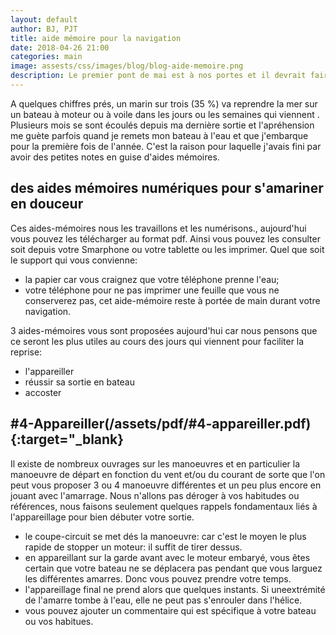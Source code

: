 ```yaml
---
layout: default
author: BJ, PJT
title: aide mémoire pour la navigation
date: 2018-04-26 21:00
categories: main
image: assests/css/images/blog/blog-aide-memoire.png
description: Le premier pont de mai est à nos portes et il devrait faire beau.  Dans quelques jours nous allons reprendre la mer après une longue période d'hibernation nautique.  Alors nous avons rédigé à cette intention quelques aides mémoires pour reprendre les bonnes habitudes et éviter l'accident bête.
---
```

A quelques chiffres prés, un marin sur trois (35 %) va reprendre la mer sur un bateau à moteur ou à voile dans les jours ou les semaines qui viennent .  Plusieurs mois se sont écoulés depuis ma dernière sortie et l'apréhension me guète parfois quand je remets mon bateau à l'eau et que j'embarque pour la première fois de l'année.  C'est la raison pour laquelle j'avais fini par avoir des petites notes en guise d'aides mémoires.
<!--break-->
## des aides mémoires numériques pour s'amariner en douceur
Ces aides-mémoires nous les travaillons et les numérisons., aujourd'hui vous pouvez les télécharger au format pdf.  Ainsi vous pouvez les consulter soit depuis votre Smarphone ou votre tablette ou les imprimer.  Quel que soit le support qui vous convienne:
- la papier car vous craignez que votre téléphone prenne l'eau;
- votre téléphone pour ne pas imprimer une feuille que vous ne conserverez pas,
cet aide-mémoire reste à portée de main durant votre navigation.

3 aides-mémoires vous sont proposées aujourd'hui car nous pensons que ce seront les plus utiles au cours des jours qui viennent pour faciliter la reprise:
- l'appareiller
- réussir sa sortie en bateau
- accoster

## #4-Appareiller(/assets/pdf/#4-appareiller.pdf){:target="_blank}
Il existe de nombreux ouvrages sur les manoeuvres et en particulier la manoeuvre de départ en fonction du vent et/ou du courant de sorte que l'on peut vous proposer 3 ou 4 manoeuvre différentes et un peu plus encore en jouant avec l'amarrage.
Nous n'allons pas déroger à vos habitudes ou références, nous faisons seulement quelques rappels fondamentaux liés à l'appareillage pour bien débuter votre sortie.
- le coupe-circuit se met dés la manoeuvre: car c'est le moyen le plus rapide de stopper un moteur: il suffit de tirer dessus.
- en appareillant sur la garde avant avec le moteur embaryé, vous êtes certain que votre bateau ne se déplacera pas pendant que vous larguez les différentes amarres.  Donc vous pouvez prendre votre temps.
- l'appareillage final ne prend alors que quelques instants.  Si uneextrémité de l'amarre tombe à l'eau, elle ne peut pas s'enrouler dans l'hélice.
- vous pouvez ajouter un commentaire qui est spécifique à votre bateau ou vos habitues.